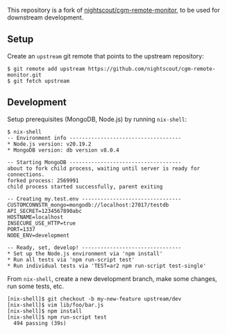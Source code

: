 This repository is a fork of [nightscout/cgm-remote-monitor][1], to be
used for downstream development.

## Setup

Create an `upstream` git remote that points to the upstream repository:

```
$ git remote add upstream https://github.com/nightscout/cgm-remote-monitor.git
$ git fetch upstream
```

## Development

Setup prerequisites (MongoDB, Node.js) by running `nix-shell`:

```
$ nix-shell
-- Environment info ------------------------------------
* Node.js version: v20.19.2
* MongoDB version: db version v8.0.4

-- Starting MongoDB ------------------------------------
about to fork child process, waiting until server is ready for connections.
forked process: 2569991
child process started successfully, parent exiting

-- Creating my.test.env --------------------------------
CUSTOMCONNSTR_mongo=mongodb://localhost:27017/testdb
API_SECRET=1234567890abc
HOSTNAME=localhost
INSECURE_USE_HTTP=true
PORT=1337
NODE_ENV=development

-- Ready, set, develop! --------------------------------
* Set up the Node.js environment via 'npm install'
* Run all tests via 'npm run-script test'
* Run individual tests via 'TEST=ar2 npm run-script test-single'
```

From `nix-shell`, create a new development branch, make some changes,
run some tests, etc.

```
[nix-shell]$ git checkout -b my-new-feature upstream/dev
[nix-shell]$ vim lib/foo/bar.js
[nix-shell]$ npm install
[nix-shell]$ npm run-script test
  494 passing (39s)
```

[1]: https://github.com/nightscout/cgm-remote-monitor
